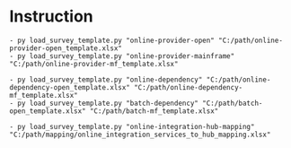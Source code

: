 # Instruction
    - py load_survey_template.py "online-provider-open" "C:/path/online-provider-open_template.xlsx"
    - py load_survey_template.py "online-provider-mainframe" "C:/path/online-provider-mf_template.xlsx"

    - py load_survey_template.py "online-dependency" "C:/path/online-dependency-open_template.xlsx" "C:/path/online-dependency-mf_template.xlsx"
    - py load_survey_template.py "batch-dependency" "C:/path/batch-open_template.xlsx" "C:/path/batch-mf_template.xlsx"

    - py load_survey_template.py "online-integration-hub-mapping" "C:/path/mapping/online_integration_services_to_hub_mapping.xlsx"